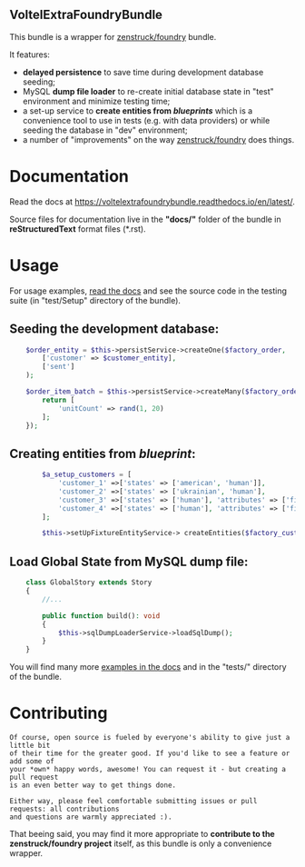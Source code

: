 ## VoltelExtraFoundryBundle 

This bundle is a wrapper for [zenstruck/foundry](https://github.com/zenstruck/foundry) bundle.

It features:
- **delayed persistence** to save time during development database seeding;
- MySQL **dump file loader** to re-create initial database state 
  in "test" environment and minimize testing time;
- a set-up service to **create entities from _blueprints_** 
  which is a convenience tool to use in tests (e.g. with data providers) 
  or while seeding the database in "dev" environment;
- a number of "improvements" on the way [zenstruck/foundry](https://github.com/zenstruck/foundry) 
  does things.   
  
 
Documentation 
==============

Read the docs at https://voltelextrafoundrybundle.readthedocs.io/en/latest/.

Source files for documentation live in the **"docs/"** folder of the bundle 
in **reStructuredText** format files (*.rst).

Usage
============
For usage examples, [read the docs](https://voltelextrafoundrybundle.readthedocs.io/en/latest/)
and see the source code in the testing suite (in "test/Setup" directory of the bundle).

Seeding the development database: 
---------------------------------
```php
    $order_entity = $this->persistService->createOne($factory_order, 
        ['customer' => $customer_entity], 
        ['sent']
    );

    $order_item_batch = $this->persistService->createMany($factory_order_item, rand(1, 4), function() {
        return [
            'unitCount' => rand(1, 20)
        ];
    });
```

Creating entities from *blueprint*: 
------------------------------------
```php
        $a_setup_customers = [
            'customer_1' =>['states' => ['american', 'human']],
            'customer_2' =>['states' => ['ukrainian', 'human'],
            'customer_3' =>['states' => ['human'], 'attributes' => ['firstName' => 'John', 'lastName' => 'Doe']],
            'customer_4' =>['states' => ['human'], 'attributes' => ['firstName' => 'Богдан', 'lastName' => 'Мірошник']],
        ];

        $this->setUpFixtureEntityService-> createEntities($factory_customer, $a_setup_customers, true);
```

Load Global State from MySQL dump file:
----------------------------------------
```php
    class GlobalStory extends Story
    {
        //...

        public function build(): void
        {
            $this->sqlDumpLoaderService->loadSqlDump();
        }
    }
```

You will find many more [examples in the docs](https://voltelextrafoundrybundle.readthedocs.io/en/latest/) 
and in the "tests/" directory of the bundle. 

Contributing
============
    Of course, open source is fueled by everyone's ability to give just a little bit
    of their time for the greater good. If you'd like to see a feature or add some of
    your *own* happy words, awesome! You can request it - but creating a pull request
    is an even better way to get things done.
    
    Either way, please feel comfortable submitting issues or pull requests: all contributions
    and questions are warmly appreciated :).
    
That beeing said, you may find it more appropriate to 
**contribute to the zenstruck/foundry project** itself, 
as this bundle is only a convenience wrapper. 
